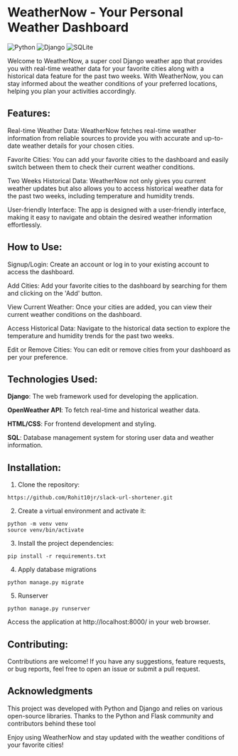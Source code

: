 # WeatherNow - Your Personal Weather Dashboard
![Python](https://img.shields.io/badge/python-3670A0?style=for-the-badge&logo=python&logoColor=ffdd54)
![Django](https://img.shields.io/badge/django-%23092E20.svg?style=for-the-badge&logo=django&logoColor=white)
![SQLite](https://img.shields.io/badge/sqlite-%2307405e.svg?style=for-the-badge&logo=sqlite&logoColor=white)

Welcome to WeatherNow, a super cool Django weather app that provides you with real-time weather data for your favorite cities along with a historical data feature for the past two weeks. 
With WeatherNow, you can stay informed about the weather conditions of your preferred locations, helping you plan your activities accordingly.

## Features:

Real-time Weather Data: WeatherNow fetches real-time weather information from reliable sources to provide you with accurate and up-to-date weather details for your chosen cities.

Favorite Cities: You can add your favorite cities to the dashboard and easily switch between them to check their current weather conditions.

Two Weeks Historical Data: WeatherNow not only gives you current weather updates but also allows you to access historical weather data for the past two weeks, including temperature and humidity trends.

User-friendly Interface: The app is designed with a user-friendly interface, making it easy to navigate and obtain the desired weather information effortlessly.

## How to Use:

Signup/Login: Create an account or log in to your existing account to access the dashboard.

Add Cities: Add your favorite cities to the dashboard by searching for them and clicking on the 'Add' button.

View Current Weather: Once your cities are added, you can view their current weather conditions on the dashboard.

Access Historical Data: Navigate to the historical data section to explore the temperature and humidity trends for the past two weeks.

Edit or Remove Cities: You can edit or remove cities from your dashboard as per your preference.

## Technologies Used:

**Django**: The web framework used for developing the application.

**OpenWeather API**: To fetch real-time and historical weather data.

**HTML/CSS**: For frontend development and styling.

**SQL**: Database management system for storing user data and weather information.

## Installation:

1. Clone the repository:
```
https://github.com/Rohit10jr/slack-url-shortener.git
```  
2. Create a virtual environment and activate it:
```
python -m venv venv
source venv/bin/activate
```
3. Install the project dependencies:
```
pip install -r requirements.txt
```
4. Apply database migrations
```
python manage.py migrate
```
5. Runserver
```
python manage.py runserver
```
Access the application at http://localhost:8000/ in your web browser.

## Contributing:

Contributions are welcome! If you have any suggestions, feature requests, or bug reports, feel free to open an issue or submit a pull request.

## Acknowledgments

This project was developed with Python and Django and relies on various open-source libraries. Thanks to the Python and Flask community and contributors behind these tool

Enjoy using WeatherNow and stay updated with the weather conditions of your favorite cities!
